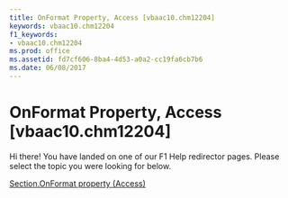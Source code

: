 ```yaml
---
title: OnFormat Property, Access [vbaac10.chm12204]
keywords: vbaac10.chm12204
f1_keywords:
- vbaac10.chm12204
ms.prod: office
ms.assetid: fd7cf606-8ba4-4d53-a0a2-cc19fa6cb7b6
ms.date: 06/08/2017
---
```



# OnFormat Property, Access [vbaac10.chm12204]

Hi there! You have landed on one of our F1 Help redirector pages. Please select the topic you were looking for below.

[Section.OnFormat property (Access)](http://msdn.microsoft.com/library/061652a9-0253-8dc2-a8c0-02daa40d132d%28Office.15%29.aspx)

